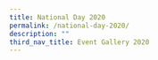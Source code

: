 ```yaml
---
title: National Day 2020
permalink: /national-day-2020/
description: ""
third_nav_title: Event Gallery 2020
---
```

